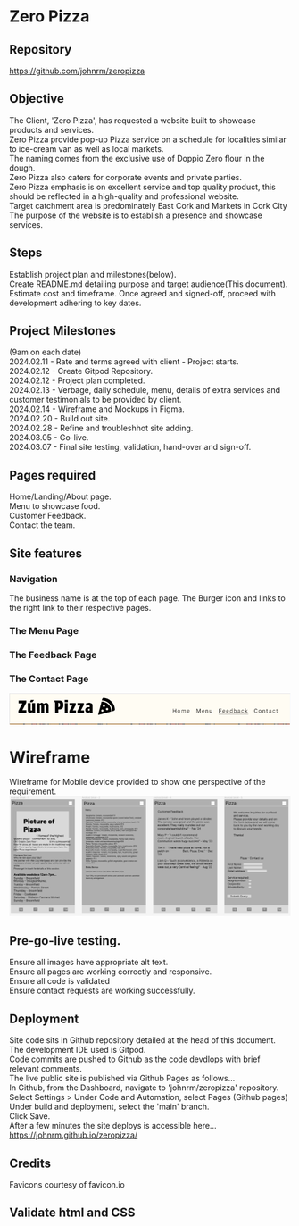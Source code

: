 # Zero Pizza

## Repository
https://github.com/johnrm/zeropizza

## Objective
The Client, 'Zero Pizza',  has requested a website built to showcase products and services.<br>
Zero Pizza provide pop-up Pizza service on a schedule for localities similar to ice-cream van as well as local markets.<br>
The naming comes from the exclusive use of Doppio Zero flour in the dough.<br>
Zero Pizza also caters for corporate events and private parties.<br>
Zero Pizza emphasis is on excellent service and top quality product, this should be reflected in a high-quality and professional website.<br>
Target catchment area is predominately East Cork and Markets in Cork City<br>
The purpose of the website is to establish a presence and showcase services.<br>

## Steps
Establish project plan and milestones(below).<br>
Create README.md detailing purpose and target audience(This document).<br>
Estimate cost and timeframe. Once agreed and signed-off, proceed with development adhering to key dates.<br>

## Project Milestones
(9am on each date)<br>
2024.02.11 - Rate and terms agreed with client - Project starts.<br>
2024.02.12 - Create Gitpod Repository.<br>
2024.02.12 - Project plan completed.<br>
2024.02.13 - Verbage, daily schedule, menu, details of extra services and customer testimonials to be provided by client.<br>
2024.02.14 - Wireframe and Mockups in Figma.<br>
2024.02.20 - Build out site.<br>
2024.02.28 - Refine and troubleshhot site adding.<br>
2024.03.05 - Go-live.<br>
2024.03.07 - Final site testing, validation, hand-over and sign-off.<br>

## Pages required
Home/Landing/About page.<br>
Menu to showcase food.<br>
Customer Feedback.<br>
Contact the team.<br>

## Site features
### Navigation
The business name is at the top of each page.
The Burger icon and links to the right link to their respective pages.
### The Menu Page
### The Feedback Page
### The Contact Page

![alt Screenshot of Header and Navigation](assets/images/rm_header.png)

# Wireframe
Wireframe for Mobile device provided to show one perspective of the requirement.<br>
![Wireframe of proposed site](/assets/images/Wireframe.jpg)<br>

## Pre-go-live testing.
Ensure all images have appropriate alt text.<br>
Ensure all pages are working correctly and responsive.<br>
Ensure all code is validated <br>
Ensure contact requests are working successfully.<br>

## Deployment
Site code sits in Github repository detailed at the head of this document.<br>
The development IDE used is Gitpod.<br>
Code commits are pushed to Github as the code devdlops with brief relevant comments.<br>
The live public site is published via Github Pages as follows...<br>
In Github, from the Dashboard, navigate to 'johnrm/zeropizza' repository.<br>
Select Settings > Under Code and Automation, select Pages (Github pages)<br>
Under build and deployment, select the 'main' branch.<br>
Click Save.<br>
After a few minutes the site deploys is accessible here...<br>
https://johnrm.github.io/zeropizza/<br>

## Credits
Favicons courtesy of favicon.io

## Validate html and CSS